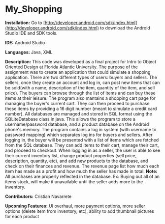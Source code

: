 # My_Shopping

**Installation:**
Go to [http://developer.android.com/sdk/index.html](http://developer.android.com/sdk/index.html) to download the Android Studio IDE and SDK tools.

**IDE:**
Android Studio

**Languages:**
Java, XML

**Description:**
This code was developed as a final project for Intro to Object Oriented Design at Florida Atlantic University. The purpose of the  assignment was to create an application that could simulate a shopping application. There are two different types of users: buyers and sellers. The sellers, once they create an account and log in, can post new items that can be sold(with a name, description of the item, quantity of the item, and sell price). The buyers can browse through the list of items and can buy these items at their leisure. The program also mantains a shopping cart page for managing the buyer's current cart. They can then proceed to purchase these items by providing a 16 digit number (meant to simulate a credit card number). All databases are managed and stored in SQL format using the SQLiteDatabase class in java. This allows the program to store a username/password database, and a product database on the Android phone's memory.
The program contains a log in system (with username to password mapping) which separates log ins for buyers and sellers. After logging in, the buyer will be presented with a list of items which are fetched from the SQL database. They can add items to their cart, manage their cart, and proceed to checkout. 
When logging in as a seller, the user is able to see their current inventory list, change product properties (sell price, description, quantity, etc), and add new products to the database, and check on their finances and revenue. The revenue page list how much each item has made as a profit and how much the seller has made in total. 
**Note:** All purchases are properly reflected in the database. Ex: Buying out all of an items stock, will make it unavailable until the seller adds more to the inventory.

**Contributors:**
Cristian Navarrete


**Upcoming Features:**
UI overhaul, more payment options, more seller options (delete item from inventory, etc), ability to add thumbnail pictures for each product
